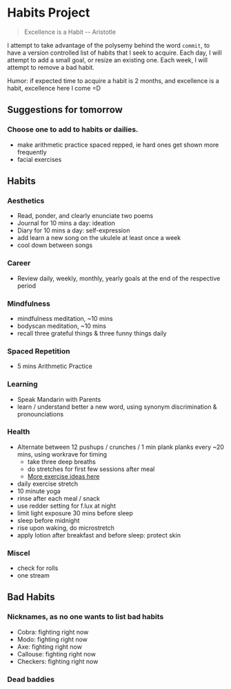 # Habits Project
> Excellence is a Habit -- Aristotle

I attempt to take advantage of the polysemy behind the word `commit`, to have a version controlled list of habits that I seek to acquire. Each day, I will attempt to add a small goal, or resize an existing one. Each week, I will attempt to remove a bad habit. 

Humor: if expected time to acquire a habit is 2 months, and excellence is a habit, excellence here I come =D

## Suggestions for tomorrow
### Choose one to add to habits or dailies.
* make arithmetic practice spaced repped, ie hard ones get shown more frequently
* facial exercises

## Habits
### Aesthetics
* Read, ponder, and clearly enunciate two poems
* Journal for 10 mins a day: ideation
* Diary for 10 mins a day: self-expression
* add learn a new song on the ukulele at least once a week
* cool down between songs

### Career
* Review daily, weekly, monthly, yearly goals at the end of the respective period

### Mindfulness
* mindfulness meditation, ~10 mins
* bodyscan meditation, ~10 mins
* recall three grateful things & three funny things daily

### Spaced Repetition
* 5 mins Arithmetic Practice

### Learning
* Speak Mandarin with Parents
* learn / understand better a new word, using synonym discrimination & pronounciations

### Health
* Alternate between 12 pushups / crunches / 1 min plank planks every ~20 mins, using workrave for timing
   + take three deep breaths
   + do stretches for first few sessions after meal
   + [More exercise ideas here](http://www.fitnessmagazine.com/workout/exercise-ball/best-stability-ball-exercises/)
* daily exercise stretch
* 10 minute yoga
* rinse after each meal / snack
* use redder setting for f.lux at night
* limit light exposure 30 mins before sleep
* sleep before midnight
* rise upon waking, do microstretch
* apply lotion after breakfast and before sleep: protect skin

### Miscel
* check for rolls 
* one stream

## Bad Habits
### Nicknames, as no one wants to list bad habits
* Cobra: fighting right now
* Modo: fighting right now
* Axe: fighting right now
* Callouse: fighting right now
* Checkers: fighting right now

### Dead baddies
